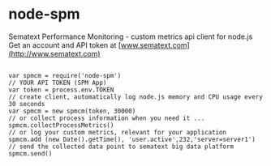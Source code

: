 node-spm
========

Sematext Performance Monitoring - custom metrics api client for node.js
Get an account and API token at [www.sematext.com](http://www.sematext.com)

```

var spmcm = require('node-spm')
// YOUR API TOKEN (SPM App)
var token = process.env.TOKEN
// create client, automatically log node.js memory and CPU usage every 30 seconds
var spmcm = new spmcm(token, 30000)
// or collect process information when you need it ...
spmcm.collectProcessMetrics()
// or log your custom metrics, relevant for your application
spmcm.add (new Date().getTime(), 'user.active',232,'server=server1')
// send the collected data point to sematext big data platform
spmcm.send()

```
